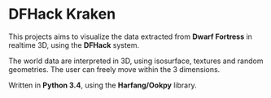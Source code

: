 # DFHack Kraken

This projects aims to visualize the data extracted from **Dwarf Fortress** in realtime 3D, using the **DFHack** system.

The world data are interpreted in 3D, using isosurface, textures and random geometries. The user can freely move within the 3 dimensions.

Written in **Python 3.4**, using the **Harfang/Ookpy** library.
